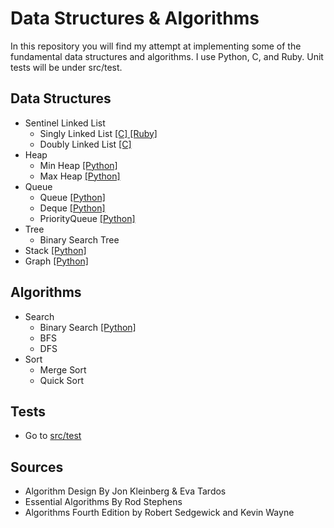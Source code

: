 # Data Structures & Algorithms

In this repository you will find my attempt at implementing some of the fundamental data structures and algorithms. I use Python, C, and Ruby. Unit tests will be under src/test.

## Data Structures

* Sentinel Linked List
  * Singly Linked List [[C]]()[ [Ruby]](src/main/datastructures/linkedlist/linked_list.rb)
  * Doubly Linked List [[C]](src/main/datastructures/linkedlist/doubly_linked_list.c)
* Heap
  * Min Heap [[Python]](src/main/datastructures/heaps/min_heap.py)
  * Max Heap [[Python]](src/main/datastructures/heaps/max_heap.py)
* Queue
  * Queue [[Python]](src/main/datastructures/queue/queue.py)
  * Deque [[Python]](src/main/datastructures/queue/deque.py)
  * PriorityQueue [[Python]](src/main/datastructures/queue/priority_queue.py)
* Tree
  * Binary Search Tree 
* Stack [[Python]](src/main/datastructures/stack/stack.py)
* Graph [[Python]]()

## Algorithms 

* Search
  * Binary Search [[Python]](src/main/algorithms/search/binary_search.py)
  * BFS
  * DFS 
* Sort
  * Merge Sort
  * Quick Sort 

## Tests
* Go to [src/test](src/test)

## Sources

* Algorithm Design By Jon Kleinberg & Eva Tardos
* Essential Algorithms By Rod Stephens
* Algorithms Fourth Edition by Robert Sedgewick and Kevin Wayne
